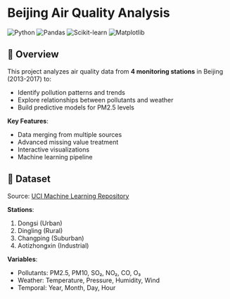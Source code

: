 # Beijing Air Quality Analysis

![Python](https://img.shields.io/badge/Python-3.8%2B-blue)
![Pandas](https://img.shields.io/badge/Pandas-1.3+-brightgreen)
![Scikit-learn](https://img.shields.io/badge/Scikit--learn-1.0+-orange)
![Matplotlib](https://img.shields.io/badge/Matplotlib-3.5+-yellowgreen)

## 📌 Overview
This project analyzes air quality data from **4 monitoring stations** in Beijing (2013-2017) to:
- Identify pollution patterns and trends
- Explore relationships between pollutants and weather
- Build predictive models for PM2.5 levels

**Key Features**:
- Data merging from multiple sources
- Advanced missing value treatment
- Interactive visualizations
- Machine learning pipeline

## 📂 Dataset
Source: [UCI Machine Learning Repository](https://archive.ics.uci.edu/ml/datasets/Beijing+Multi-Site+Air-Quality+Data)

**Stations**:
1. Dongsi (Urban)
2. Dingling (Rural)  
3. Changping (Suburban)
4. Aotizhongxin (Industrial)

**Variables**:
- Pollutants: PM2.5, PM10, SO₂, NO₂, CO, O₃
- Weather: Temperature, Pressure, Humidity, Wind
- Temporal: Year, Month, Day, Hour
